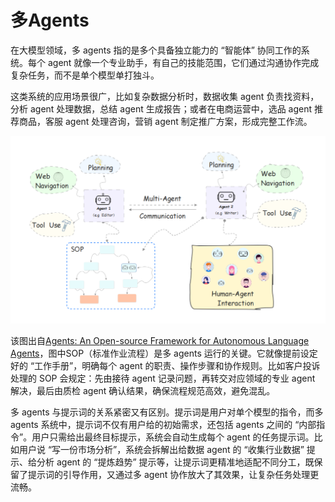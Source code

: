 # 多Agents

在大模型领域，多 agents 指的是多个具备独立能力的 “智能体” 协同工作的系统。每个 agent 就像一个专业助手，有自己的技能范围，它们通过沟通协作完成复杂任务，而不是单个模型单打独斗。

这类系统的应用场景很广，比如复杂数据分析时，数据收集 agent 负责找资料，分析 agent 处理数据，总结 agent 生成报告；或者在电商运营中，选品 agent 推荐商品，客服 agent 处理咨询，营销 agent 制定推广方案，形成完整工作流。

<img src="./picture/multi_agents.png" alt="多agents原理" style="zoom:80%;" />

该图出自[Agents: An Open-source Framework for Autonomous Language Agents](https://arxiv.org/pdf/2309.07870v3)，图中SOP（标准作业流程）是多 agents 运行的关键。它就像提前设定好的 “工作手册”，明确每个 agent 的职责、操作步骤和协作规则。比如客户投诉处理的 SOP 会规定：先由接待 agent 记录问题，再转交对应领域的专业 agent 解决，最后由质检 agent 确认结果，确保流程规范高效，避免混乱。

多 agents 与提示词的关系紧密又有区别。提示词是用户对单个模型的指令，而多 agents 系统中，提示词不仅有用户给的初始需求，还包括 agents 之间的 “内部指令”。用户只需给出最终目标提示，系统会自动生成每个 agent 的任务提示词。比如用户说 “写一份市场分析”，系统会拆解出给数据 agent 的 “收集行业数据” 提示、给分析 agent 的 “提炼趋势” 提示等，让提示词更精准地适配不同分工，既保留了提示词的引导作用，又通过多 agent 协作放大了其效果，让复杂任务处理更流畅。



